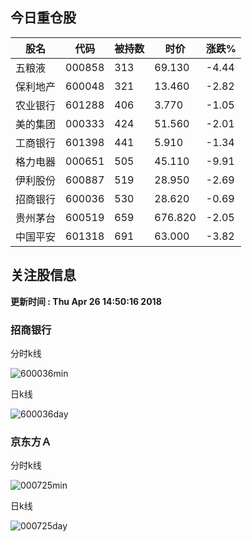 
## 今日重仓股 

|股名|代码|被持数|时价|涨跌%|
|---|---|---|---|---|
|五粮液|000858|313|69.130|-4.44|
|保利地产|600048|321|13.460|-2.82|
|农业银行|601288|406|3.770|-1.05|
|美的集团|000333|424|51.560|-2.01|
|工商银行|601398|441|5.910|-1.34|
|格力电器|000651|505|45.110|-9.91|
|伊利股份|600887|519|28.950|-2.69|
|招商银行|600036|530|28.620|-0.69|
|贵州茅台|600519|659|676.820|-2.05|
|中国平安|601318|691|63.000|-3.82|

## 关注股信息
**更新时间 : Thu Apr 26 14:50:16 2018**
### 招商银行 
分时k线

![600036min](http://image.sinajs.cn/newchart/min/n/sh600036.gif)

日k线

![600036day](http://image.sinajs.cn/newchart/daily/n/sh600036.gif)

### 京东方Ａ 
分时k线

![000725min](http://image.sinajs.cn/newchart/min/n/sz000725.gif)

日k线

![000725day](http://image.sinajs.cn/newchart/daily/n/sz000725.gif)
